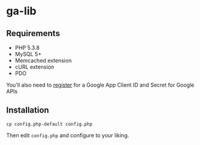 # ga-lib

## Requirements

* PHP 5.3.8
* MySQL 5+
* Memcached extension
* cURL extension
* PDO

You'll also need to [register](https://code.google.com/apis/console) for a Google App Client ID and Secret for Google APIs

## Installation

    cp config.php-default config.php

Then edit `config.php` and configure to your liking.